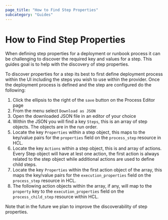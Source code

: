 ```yaml
---
page_title: "How to Find Step Properties"
subcategory: "Guides"
---
```


# How to Find Step Properties

When defining step properties for a deployment or runbook process it can be challenging to discover the required key and
values for a step. This guides goal is to help with the discovery of step properties.

To discover properties for a step its best to first define deployment process within the UI including the steps you wish
to use within the provider. Once the deployment process is defined and the step are configured do the following:

1. Click the ellipsis to the right of the `save` button on the Process Editor page
1. From the menu select `Download as JSON`
1. Open the downloaded JSON file in an editor of your choice
1. Within the JSON you will find a key `Steps`, this is an array of step objects. The objects are in the run order.
1. Locate the key `Properties` within a step object, this maps to the key/value pairs for the `properties` field on the `process_step` resource in HCL.
1. Locate the key `Actions` within a step object, this is and array of actions. Every Step object will have at lest one action, the first action is always related to the step object while additional actions are used to define child steps.
1. Locate the key `Properties` within the first action object of the array, this maps the key/value pairs for the `execution_properties` field on the `process_step` resource in HCL.
1. The following action objects within the array, if any, will map to the `property` key to the `execution_properties` field on the `process_child_step` resource within HCL.


Note that in the future we plan to improve the discoverability of step properties.

